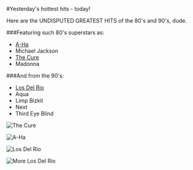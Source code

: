 #Yesterday's hottest hits - today!

Here are the UNDISPUTED GREATEST HITS of the 80's and 90's, dude.

###Featuring such 80's superstars as:
* [A-Ha](http://www.a-ha.com)
* Michael Jackson
* [The Cure](http://www.thecure.com)
* Madonna

###And from the 90's:
* [Los Del Rio](https://www.youtube.com/watch?v=XiBYM6g8Tck)
* Aqua
* Limp Bizkit
* Next
* Third Eye Blind

![The Cure](http://blog.sfgate.com/loaded/files/2014/03/the-cure0314.jpg "The Cure")

![A-Ha](http://vignette2.wikia.nocookie.net/jamesbond/images/c/c3/A-ha-431x300.jpg/revision/latest?cb=20131019034010 "A-Ha")

![Los Del Rio](http://assets8.heart.co.uk/2012/35/los-del-rio-1346256559-view-0.jpg "Los Del Rio")

![More Los Del Rio](http://33.media.tumblr.com/8bd96e1460f99161883c532b5c069cf9/tumblr_mwsut8mWFC1t0f6o2o1_250.gif "More Los Del Rio")
